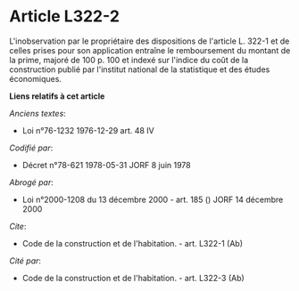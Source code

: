 # Article L322-2

L'inobservation par le propriétaire des dispositions de l'article L. 322-1 et de celles prises pour son application entraîne
le remboursement du montant de la prime, majoré de 100 p. 100 et indexé sur l'indice du coût de la construction publié par
l'institut national de la statistique et des études économiques.

**Liens relatifs à cet article**

_Anciens textes_:

  - Loi n°76-1232 1976-12-29 art. 48 IV

_Codifié par_:

  - Décret n°78-621 1978-05-31 JORF 8 juin 1978

_Abrogé par_:

  - Loi n°2000-1208 du 13 décembre 2000 - art. 185 () JORF 14 décembre 2000

_Cite_:

  - Code de la construction et de l'habitation. - art. L322-1 (Ab)

_Cité par_:

  - Code de la construction et de l'habitation. - art. L322-3 (Ab)
